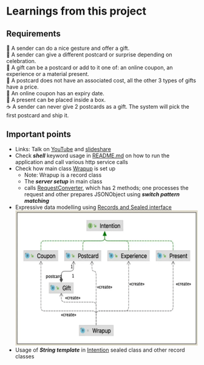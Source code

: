 # Learnings from this project

## Requirements
:partying_face: A sender can do a nice gesture and offer a gift.  
:tada: A sender can give a different postcard or surprise depending on celebration.  
:gift_heart: A gift can be a postcard or add to it one of: an online coupon, an experience or a material present.  
:love_letter: A postcard does not have an associated cost, all the other 3 types of gifts have a price.  
:calendar: An online coupon has an expiry date.  
:gift: A present can be placed inside a box.  
:coffee: A sender can never give 2 postcards as a gift. The system will pick the first postcard and ship it.

## Important points
* Links: Talk on [YouTube](https://www.youtube.com/watch?v=LhuYkvMy-CE) and [slideshare](https://www.slideshare.net/slideshow/java-21-language-features-and-beyond/266239643)
* Check _**shell**_ keyword usage in [README.md](README.md) on how to run the application and call various http service calls
* Check how main class [Wrapup](./src/main/java/org/ammbra/advent/Wrapup.java) is set up
  * Note: Wrapup is a record class
  * The **_server setup_** in main class
  * calls [RequestConverter](./src/main/java/org/ammbra/advent/request/RequestConverter.java), which has 2 methods; one processes the request and other prepares JSONObject using _**switch pattern matching**_
* Expressive data modelling using [Records and Sealed interface](./src/main/java/org/ammbra/advent/surprise)  
  ![Data Modelling](DataModel.png)
* Usage of **_String template_** in [Intention](./src/main/java/org/ammbra/advent/surprise/Intention.java) sealed class and other record classes